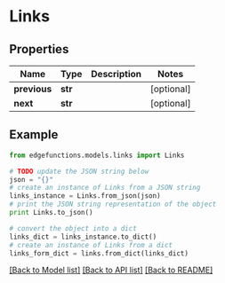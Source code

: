 # Links


## Properties
Name | Type | Description | Notes
------------ | ------------- | ------------- | -------------
**previous** | **str** |  | [optional] 
**next** | **str** |  | [optional] 

## Example

```python
from edgefunctions.models.links import Links

# TODO update the JSON string below
json = "{}"
# create an instance of Links from a JSON string
links_instance = Links.from_json(json)
# print the JSON string representation of the object
print Links.to_json()

# convert the object into a dict
links_dict = links_instance.to_dict()
# create an instance of Links from a dict
links_form_dict = links.from_dict(links_dict)
```
[[Back to Model list]](../README.md#documentation-for-models) [[Back to API list]](../README.md#documentation-for-api-endpoints) [[Back to README]](../README.md)


